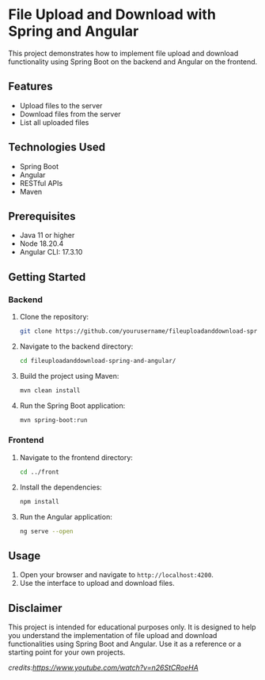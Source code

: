 # File Upload and Download with Spring and Angular

This project demonstrates how to implement file upload and download functionality using Spring Boot on the backend and Angular on the frontend.

## Features

- Upload files to the server
- Download files from the server
- List all uploaded files

## Technologies Used

- Spring Boot
- Angular
- RESTful APIs
- Maven

## Prerequisites

- Java 11 or higher
- Node 18.20.4
- Angular CLI: 17.3.10

## Getting Started

### Backend

1. Clone the repository:
   ```sh
   git clone https://github.com/yourusername/fileuploadanddownload-spring-and-angular.git
   ```
2. Navigate to the backend directory:
   ```sh
   cd fileuploadanddownload-spring-and-angular/
   ```
3. Build the project using Maven:
   ```sh
   mvn clean install
   ```
4. Run the Spring Boot application:
   ```sh
   mvn spring-boot:run
   ```

### Frontend

1. Navigate to the frontend directory:
   ```sh
   cd ../front
   ```
2. Install the dependencies:
   ```sh
   npm install
   ```
3. Run the Angular application:
   ```sh
   ng serve --open
   ```

## Usage

1. Open your browser and navigate to `http://localhost:4200`.
2. Use the interface to upload and download files.

## Disclaimer

This project is intended for educational purposes only. It is designed to help you understand the implementation of file upload and download functionalities using Spring Boot and Angular. Use it as a reference or a starting point for your own projects.

_credits:https://www.youtube.com/watch?v=n26StCRoeHA_
